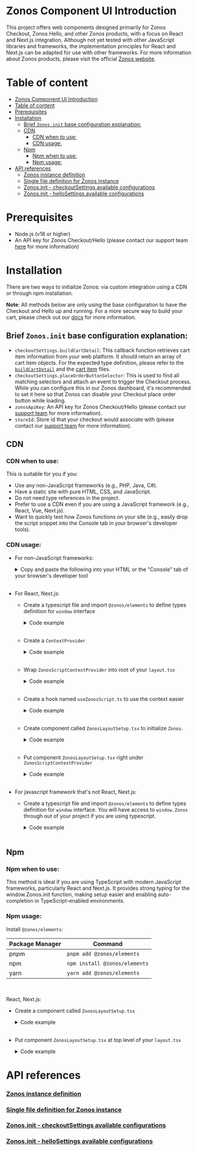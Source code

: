 # Zonos Component UI Introduction
This project offers web components designed primarily for Zonos Checkout, Zonos Hello, and other Zonos products, with a focus on React and Next.js integration. Although not yet tested with other JavaScript libraries and frameworks, the implementation principles for React and Next.js can be adapted for use with other frameworks. For more information about Zonos products, please visit the official [Zonos website](https://zonos.com).

# Table of content
- [Zonos Component UI Introduction](#zonos-component-ui-introduction)
- [Table of content](#table-of-content)
- [Prerequisites](#prerequisites)
- [Installation](#installation)
  - [Brief `Zonos.init` base configuration explanation:](#brief-zonosinit-base-configuration-explanation)
  - [CDN](#cdn)
    - [CDN when to use:](#cdn-when-to-use)
    - [CDN usage:](#cdn-usage)
  - [Npm](#npm)
    - [Npm when to use:](#npm-when-to-use)
    - [Npm usage:](#npm-usage)
- [API references](#api-references)
    - [Zonos instance definition](#zonos-instance-definition)
    - [Single file definition for Zonos instance](#single-file-definition-for-zonos-instance)
    - [Zonos.init - checkoutSettings available configurations](#zonosinit---checkoutsettings-available-configurations)
    - [Zonos.init - helloSettings available configurations](#zonosinit---hellosettings-available-configurations)


# Prerequisites
- Node.js (v18 or higher)
- An API key for Zonos Checkout/Hello (please contact our support team [here](https://zonos.com/contact-sales) for more information)

# Installation
There are two ways to initialize Zonos: via custom integration using a CDN or through npm installation.

**Note**: All methods below are only using the base configuration to have the Checkout and Hello up and running. For a more secure way to build your cart, please check out our [docs](https://zonos.com/docs/global-ecommerce/integration/integrating-new-checkout/custom-integration#set-up-zonos-checkout) for more information.

## Brief `Zonos.init` base configuration explanation:
- `checkoutSettings.buildCartDetail`: This callback function retrieves cart item information from your web platform. It should return an array of cart item objects. For the expected type definition, please refer to the [`buildCartDetail`](./dist/types/types/checkout/CheckoutConfig.d.ts) and the [cart item](./dist/types/components/store/checkout/cart.d.ts) files.
- `checkoutSettings.placeOrderButtonSelector`: This is used to find all matching selectors and attach an event to trigger the Checkout process. While you can configure this in our Zonos dashboard, it's recommended to set it here so that Zonos can disable your Checkout place order button while loading.
- `zonosApiKey`: An API key for Zonos Checkout/Hello (please contact our [support team](https://zonos.com/contact-sales) for more information).
- `storeId`: Store id that your checkout would associate with (please contact our [support team](https://zonos.com/contact-sales) for more information).

## CDN

### CDN when to use:
This is suitable for you if you:
- Use any non-JavaScript frameworks (e.g., PHP, Java, C#).
- Have a static site with pure HTML, CSS, and JavaScript.
- Do not need type references in the project.
- Prefer to use a CDN even if you are using a JavaScript framework (e.g., React, Vue, Next.js).
- Want to quickly test how Zonos functions on your site (e.g., easily drop the script snippet into the Console tab in your browser's developer tools).

### CDN usage:


- For non-JavaScript frameworks:
  <details>
  <summary>Copy and paste the following into your HTML or the "Console" tab of your browser's developer tool</summary>

    Put the `<script>` tag below into the `<head>` tag of your HTML:
    ```html
    <script>
      (async function () {
        const zonosElementsUrl = 'https://js.zonos.com';
        const timestamp = new Date().getTime();
        const zonosScript = document.querySelector(
          `script[src*="${zonosElementsUrl}/dist/scripts/loadZonos.js"]`,
        );

        if (!zonosScript) {
          const script = document.createElement('script');
          script.src = `${zonosElementsUrl}/dist/scripts/loadZonos.js?timestamp=${timestamp}`;
          script.addEventListener(
            'load',
            () => {
              const getCartItems = async () => {
                const yourServerUrl = "https://your-server.com/api/get-cart-items";
                const response = await fetch(yourServerUrl);
                const json = await response.json();
                return json;
              };

              // Initialize Zonos with your store's settings.
              // Replace '<%= placeOrderButtonSelector %>', '<%= storeId %>', and '<%= credentialToken %>'
              // with your actual values.
              void window.Zonos.init({
                checkoutSettings: {
                  buildCartDetail: async () => {
                    const allItems = getCartItems();
                    return allItems;
                  },
                  placeOrderButtonSelector: '<%= placeOrderButtonSelector %>',
                },
                storeId: Number('<%= storeId %>'), // Contact support for this information.
                zonosApiKey: '<%= credentialToken %>', // Contact support for this information
              });
            },
            false,
          );
          document.head.appendChild(script);
        }
      })();
    </script>
    ```
  </details>
  <br>

- For React, Next.js:
  - Create a typescript file and import `@zonos/elements` to define types definition for `window` interface
    <details>
    <summary>Code example</summary>

      ```typescript
      import "@zonos/elements";
      ```
    </details>
    <br>
  - Create a `ContextProvider`
    <details>
    <summary>Code example</summary>

      ```typescript
        'use client';
        import { type ReactNode, createContext, useMemo, useState } from 'react';

        import Script from 'next/script';

        type ZonosScriptProps = {
          scriptLoaded: boolean;
        };

        export const ZonosScriptContext = createContext<ZonosScriptProps>({
          scriptLoaded: false,
        });

        export const ZonosScriptContextProvider = ({
          children,
        }: {
          children: ReactNode;
        }) => {
          const [scriptLoaded, setScriptLoaded] = useState(false);

          const context: ZonosScriptProps = {
            scriptLoaded,
          };
          const timestamp = useMemo(() => Date.now(), []);
          return (
            <ZonosScriptContext.Provider value={context}>
              <Script
                onLoad={() => setScriptLoaded(true)}
                src={`https://js.zonos.com/dist/scripts/loadZonos.js?timestamp=${timestamp}`}
              />
              {children}
            </ZonosScriptContext.Provider>
          );
        };
      ```
    </details>
    <br>

  - Wrap `ZonosScriptContextProvider` into root of your `layout.tsx`
    <details>
    <summary>Code example</summary>
    
    ```typescript
    export default function Layout({ children }:{ children: ReactNode}) {
      return (
        <ZonosScriptContextProvider>
          <main>
            {children}
          </main>
        </ZonosScriptContextProvider>
      )
    }
    ```
    </details>
    <br>

  - Create a hook named `useZonosScript.ts` to use the context easier
    <details>
    <summary>Code example</summary>

    ```typescript
    import { useContext } from 'react';

    import { ZonosScriptContext } from 'src/components/ZonosScriptContext';

    export const useZonosScript = () => useContext(ZonosScriptContext);
    ```
    </details>
    <br>
  - Create component called `ZonosLayoutSetup.tsx` to initialize `Zonos`.
    <details>
      <summary>Code example</summary>

      ```typescript
      'use client';
      import { type ReactNode, useEffect } from 'react';

      import { useZonosScript } from 'src/utils/hooks/useZonosScript';

      export const ZonosLayoutSetup = ({ children }: { children: ReactNode }) => {
        const { scriptLoaded } = useZonosScript();

        useEffect(() => {
          // Only initialize Zonos when zonos script is fully loaded.
          if (!scriptLoaded) {
            return;
          }
          const getCartItems = async () => {
            const yourServerUrl = "https://your-server.com/api/get-cart-items";
            const response = await fetch(yourServerUrl);
            const json = await response.json();
            return json;
          };

          // Initialize Zonos with your store's settings.
          // Replace '<%= placeOrderButtonSelector %>', '<%= storeId %>', and '<%= credentialToken %>'
          // with your actual values.
          void window.Zonos.init({
            checkoutSettings: {
              buildCartDetail: async () => {
                const allItems = getCartItems();
                return allItems;
              },
              placeOrderButtonSelector: '<%= placeOrderButtonSelector %>',
            },
            storeId: Number('<%= storeId %>'), // Contact support for this information.
            zonosApiKey: '<%= credentialToken %>', // Contact support for this information
          });
        }, [scriptLoaded]);

        return children;
      };
      ```
    </details> 
    <br>
    
  - Put component `ZonosLayoutSetup.tsx` right under `ZonosScriptContextProvider`
    <details>
      <summary>Code example</summary>

      ```typescript
      export default function Layout({ children }:{ children: ReactNode}) {
        return (
          <ZonosScriptContextProvider>
            <ZonosLayoutSetup>
              <main>
                {children}
              </main>
            </ZonosLayoutSetup>
          </ZonosScriptContextProvider>
        )
      }
      ```
    </details>
    <br>
- For javascript framework that's not React, Next.js:
  - Create a typescript file and import `@zonos/elements` to define types definition for `window` interface. You will have access to `window.Zonos` through out of your project if you are using typescript.
    <details>
      <summary>Code example</summary>

      ```typescript
      import "@zonos/elements";
      ```
    </details>
    <br>

## Npm
### Npm when to use:
This method is ideal if you are using TypeScript with modern JavaScript frameworks, particularly React and Next.js. It provides strong typing for the window.Zonos.init function, making setup easier and enabling auto-completion in TypeScript-enabled environments.

### Npm usage:
Install `@zonos/elements`:

| Package Manager | Command                       |
|-----------------|-------------------------------|
| pnpm            | `pnpm add @zonos/elements`    |
| npm             | `npm install @zonos/elements` |
| yarn            | `yarn add @zonos/elements`    |

<br>

React, Next.js:
- Create a component called `ZonosLayoutSetup.tsx`
  <details>
    <summary>Code example</summary>
    
    ```typescript
    'use client';
    import { type ReactNode, useEffect } from 'react';

    import { Zonos } from '@zonos/elements';

    import { useZonosScript } from 'src/utils/hooks/useZonosScript';

    export const ZonosLayoutSetup = ({ children }: { children: ReactNode }) => {
      useEffect(() => {
        // Initialize Zonos into `window` API.
        window.Zonos = Zonos;

        const getCartItems = async () => {
          const yourServerUrl = "https://your-server.com/api/get-cart-items";
          const response = await fetch(yourServerUrl);
          const json = await response.json();
          return json;
        };
        

        // Initialize Zonos
        void window.Zonos.init({
          checkoutSettings: {
            buildCartDetail: async () => {
              const allItems = getCartItems();
              return allItems;
            },
            placeOrderButtonSelector: '<%= placeOrderButtonSelector %>',
          },
          storeId: Number('<%= storeId %>'), // Contact support for this information.
          zonosApiKey: '<%= credentialToken %>', // Contact support for this information
        });
      }, [scriptLoaded]);

      return children;
    };
    ```
  </details>
  <br>

- Put component `ZonosLayoutSetup.tsx` at top level of your `layout.tsx`
  <details>
    <summary>Code example</summary>

    ```typescript
    export default function Layout({ children }:{ children: ReactNode}) {
      return (
        <ZonosLayoutSetup>
          <main>
            {children}
          </main>
        </ZonosLayoutSetup>
      )
    }
    ```
  </details>

# API references
### [Zonos instance definition](./dist/types/scripts/_zonosBase.d.ts)
### [Single file definition for Zonos instance](./dist/scripts/index.d.ts)
### [Zonos.init - checkoutSettings available configurations](./dist/types/types/checkout/CheckoutConfig.d.ts)
### [Zonos.init - helloSettings available configurations](./dist/types/types/hello/HelloConfig.d.ts)
